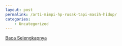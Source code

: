 ```yaml
---
layout: post
permalink: /arti-mimpi-hp-rusak-tapi-masih-hidup/
categories:
    - Uncategorized
---
```


[Baca Selengkapnya](/03)